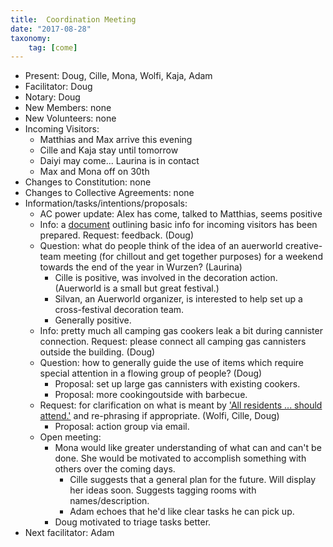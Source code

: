 ```yaml
---
title:  Coordination Meeting
date: "2017-08-28"
taxonomy:
    tag: [come]
---
```


- Present: Doug, Cille, Mona, Wolfi, Kaja, Adam
- Facilitator: Doug
- Notary: Doug
- New Members: none
- New Volunteers: none
- Incoming Visitors:
	- Matthias and Max arrive this evening
	- Cille and Kaja stay until tomorrow
	- Daiyi may come... Laurina is in contact
	- Max and Mona off on 30th
- Changes to Constitution: none
- Changes to Collective Agreements: none
- Information/tasks/intentions/proposals:
	- AC power update: Alex has come, talked to Matthias, seems positive
	- Info: a [document](https://github.com/kanthaus/kanthaus/blob/master/visiting.md) outlining basic info for incoming visitors has been prepared. Request: feedback. (Doug)
	- Question: what do people think of the idea of an auerworld creative-team meeting (for chillout and get together purposes) for a weekend towards the end of the year in Wurzen? (Laurina)
		- Cille is positive, was involved in the decoration action. (Auerworld is a small but great festival.)
		- Silvan, an Auerworld organizer, is interested to help set up a cross-festival decoration team.
		- Generally positive.
	- Info: pretty much all camping gas cookers leak a bit during cannister connection. Request: please connect all camping gas cannisters outside the building. (Doug)
	- Question: how to generally guide the use of items which require special attention in a flowing group of people? (Doug)
		- Proposal: set up large gas cannisters with existing cookers.
		- Proposal: more cookingoutside with barbecue.
	- Request: for clarification on what is meant by ['All residents ... should attend.'](https://github.com/kanthaus/kanthaus/blob/master/collectiveAgreements.md) and re-phrasing if appropriate. (Wolfi, Cille, Doug)
		- Proposal: action group via email.
	- Open meeting:
		- Mona would like greater understanding of what can and can't be done. She would be motivated to accomplish something with others over the coming days.
			- Cille suggests that a general plan for the future. Will display her ideas soon. Suggests tagging rooms with names/description.
			- Adam echoes that he'd like clear tasks he can pick up.
		- Doug motivated to triage tasks better.
- Next facilitator: Adam
